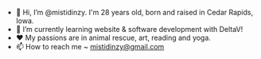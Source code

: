 - 👋 Hi, I’m @mistidinzy. I'm 28 years old, born and raised in Cedar Rapids, Iowa. 
- 🌱 I’m currently learning website & software development with DeltaV!
- ❤️ My passions are in animal rescue, art, reading and yoga.
- 📫 How to reach me ~ mistidinzy@gmail.com

